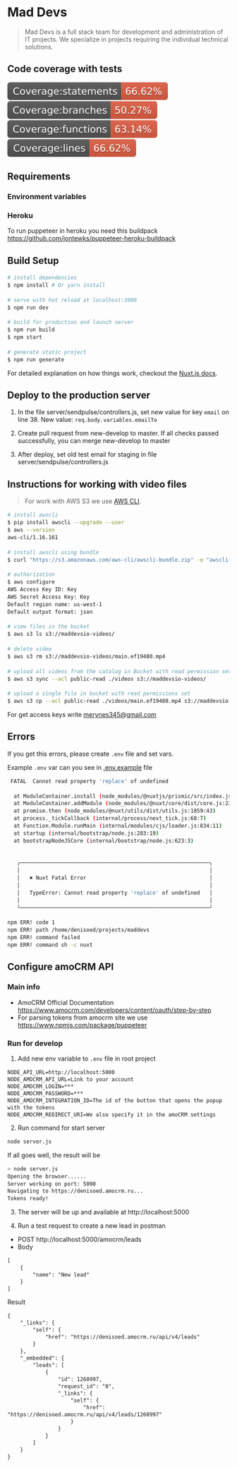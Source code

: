 # Mad Devs

> Mad Devs is a full stack team for development and administration of IT projects. We specialize in projects requiring the individual technical solutions.

## Code coverage with tests
![Coverage statements](client/static/badge-statements.svg) 
![Coverage branches](client/static/badge-branches.svg)
![Coverage functions](client/static/badge-functions.svg)
![Coverage lines](client/static/badge-lines.svg)

## Requirements

### Environment variables

### Heroku

To run puppeteer in heroku you need this buildpack https://github.com/jontewks/puppeteer-heroku-buildpack

## Build Setup

``` bash
# install dependencies
$ npm install # Or yarn install

# serve with hot reload at localhost:3000
$ npm run dev

# build for production and launch server
$ npm run build
$ npm start

# generate static project
$ npm run generate
```
For detailed explanation on how things work, checkout the [Nuxt.js docs](https://github.com/nuxt/nuxt.js).

## Deploy to the production server 

1. In the file server/sendpulse/controllers.js, set new value for key `email` on line 38. New value: `req.body.variables.emailTo`

2. Create pull request from new-develop to master. If all checks passed successfully, you can merge new-develop to master

3. After deploy, set old test email for staging in file server/sendpulse/controllers.js

## Instructions for working with video files

> For work with AWS S3 we use [AWS CLI](https://docs.aws.amazon.com/cli/latest/userguide/cli-chap-welcome.html).

``` bash
# install awscli 
$ pip install awscli --upgrade --user
$ aws --version
aws-cli/1.16.161

# install awscli using bundle
$ curl "https://s3.amazonaws.com/aws-cli/awscli-bundle.zip" -o "awscli-bundle.zip" \ && unzip awscli-bundle.zip \ && sudo ./awscli-bundle/install -i /usr/local/aws -b /usr/local/bin/aws \ && rm -rf awscli-bundle*

# authorization
$ aws configure
AWS Access Key ID: Key
AWS Secret Access Key: Key
Default region name: us-west-1
Default output format: json

# view files in the bucket
$ aws s3 ls s3://maddevsio-videos/

# delete video
$ aws s3 rm s3://maddevsio-videos/main.ef19480.mp4

# upload all videos from the catalog in Bucket with read permission set
$ aws s3 sync --acl public-read ./videos s3://maddevsio-videos/

# upload a single file in bucket with read permissions set
$ aws s3 cp --acl public-read ./videos/main.ef19480.mp4 s3://maddevsio-videos/
```
For get access keys write merynes345@gmail.com

## Errors

If you get this errors, please create `.env` file and set vars.

Example `.env` var can you see in [.env.example](./.env.example) file

```bash
 FATAL  Cannot read property 'replace' of undefined                                                                                                                                        14:43:55

  at ModuleContainer.install (node_modules/@nuxtjs/prismic/src/index.js:16:33)
  at ModuleContainer.addModule (node_modules/@nuxt/core/dist/core.js:235:34)
  at promise.then (node_modules/@nuxt/utils/dist/utils.js:1859:43)
  at process._tickCallback (internal/process/next_tick.js:68:7)
  at Function.Module.runMain (internal/modules/cjs/loader.js:834:11)
  at startup (internal/bootstrap/node.js:283:19)
  at bootstrapNodeJSCore (internal/bootstrap/node.js:623:3)


   ╭────────────────────────────────────────────────────────────╮
   │                                                            │
   │   ✖ Nuxt Fatal Error                                       │
   │                                                            │
   │   TypeError: Cannot read property 'replace' of undefined   │
   │                                                            │
   ╰────────────────────────────────────────────────────────────╯

npm ERR! code 1
npm ERR! path /home/denisoed/projects/maddevs
npm ERR! command failed
npm ERR! command sh -c nuxt
```

## Configure amoCRM API

### Main info

* AmoCRM Official Documentation https://www.amocrm.com/developers/content/oauth/step-by-step
* For parsing tokens from amocrm site we use https://www.npmjs.com/package/puppeteer

### Run for develop 

1. Add new env variable to `.env` file in root project

```
NODE_API_URL=http://localhost:5000
NODE_AMOCRM_API_URL=Link to your account
NODE_AMOCRM_LOGIN=***
NODE_AMOCRM_PASSWORD=***
NODE_AMOCRM_INTEGRATION_ID=The id of the button that opens the popup with the tokens
NODE_AMOCRM_REDIRECT_URI=We also specify it in the amoCRM settings
```

2. Run command for start server

```bash
node server.js
```

If all goes well, the result will be

```bash
> node server.js
Opening the browser......
Server working on port: 5000
Navigating to https://denisoed.amocrm.ru...
Tokens ready!
```

3. The server will be up and available at http://localhost:5000

4. Run a test request to create a new lead in postman

* POST http://localhost:5000/amocrm/leads
* Body
```
[
	{
		"name": "New lead"
	}
]
```

Result

```
{
    "_links": {
        "self": {
            "href": "https://denisoed.amocrm.ru/api/v4/leads"
        }
    },
    "_embedded": {
        "leads": [
            {
                "id": 1260997,
                "request_id": "0",
                "_links": {
                    "self": {
                        "href": "https://denisoed.amocrm.ru/api/v4/leads/1260997"
                    }
                }
            }
        ]
    }
}
```
